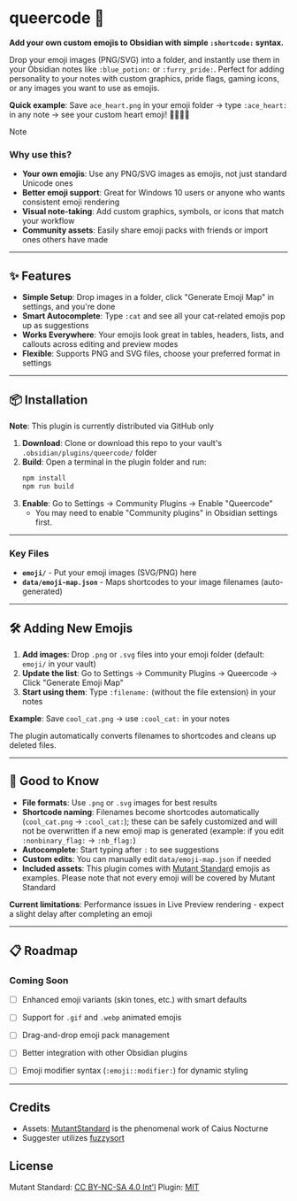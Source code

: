 # queercode 🌈

**Add your own custom emojis to Obsidian with simple `:shortcode:` syntax.**

Drop your emoji images (PNG/SVG) into a folder, and instantly use them in your Obsidian notes like `:blue_potion:` or `:furry_pride:`. Perfect for adding personality to your notes with custom graphics, pride flags, gaming icons, or any images you want to use as emojis.

**Quick example**: Save `ace_heart.png` in your emoji folder → type `:ace_heart:` in any note → see your custom heart emoji! 🖤🩶🤍💜

> [!NOTE]
> ### **Why use this?**
>
> - **Your own emojis**: Use any PNG/SVG images as emojis, not just standard Unicode ones
> - **Better emoji support**: Great for Windows 10 users or anyone who wants consistent emoji rendering
> - **Visual note-taking**: Add custom graphics, symbols, or icons that match your workflow
> - **Community assets**: Easily share emoji packs with friends or import ones others have made

---

## ✨ Features

- **Simple Setup**: Drop images in a folder, click "Generate Emoji Map" in settings, and you're done
- **Smart Autocomplete**: Type `:cat` and see all your cat-related emojis pop up as suggestions
- **Works Everywhere**: Your emojis look great in tables, headers, lists, and callouts across editing and preview modes
- **Flexible**: Supports PNG and SVG files, choose your preferred format in settings

---

## 📦 Installation

**Note**: This plugin is currently distributed via GitHub only

1. **Download**: Clone or download this repo to your vault's `.obsidian/plugins/queercode/` folder
2. **Build**: Open a terminal in the plugin folder and run:
   ```bash
   npm install
   npm run build
   ```
3. **Enable**: Go to Settings → Community Plugins → Enable "Queercode"
   - You may need to enable "Community plugins" in Obsidian settings first.

---

### Key Files
- **`emoji/`** - Put your emoji images (SVG/PNG) here
- **`data/emoji-map.json`** - Maps shortcodes to your image filenames (auto-generated)

---

## 🛠️ Adding New Emojis

1. **Add images**: Drop `.png` or `.svg` files into your emoji folder (default: `emoji/` in your vault)
2. **Update the list**: Go to Settings → Community Plugins → Queercode → Click "Generate Emoji Map"
3. **Start using them**: Type `:filename:` (without the file extension) in your notes

**Example**: Save `cool_cat.png` → use `:cool_cat:` in your notes

The plugin automatically converts filenames to shortcodes and cleans up deleted files.

---

## 📌 Good to Know

- **File formats**: Use `.png` or `.svg` images for best results
- **Shortcode naming**: Filenames become shortcodes automatically (`cool_cat.png` → `:cool_cat:`); these can be safely customized and will not be overwritten if a new emoji map is generated (example: if you edit `:nonbinary_flag:` → `:nb_flag:`)
- **Autocomplete**: Start typing after `:` to see suggestions
- **Custom edits**: You can manually edit `data/emoji-map.json` if needed
- **Included assets**: This plugin comes with [Mutant Standard](https://mutant.tech/) emojis as examples. Please note that not every emoji will be covered by Mutant Standard

**Current limitations**: Performance issues in Live Preview rendering - expect a slight delay after completing an emoji

---

## 📋 Roadmap
### Coming Soon
- [ ] Enhanced emoji variants (skin tones, etc.) with smart defaults
- [ ] Support for `.gif` and `.webp` animated emojis
- [ ] Drag-and-drop emoji pack management
- [ ] Better integration with other Obsidian plugins
- [ ] Emoji modifier syntax (`:emoji::modifier:`) for dynamic styling


---

## Credits

- Assets: [MutantStandard](https://mutant.tech/) is the phenomenal work of Caius Nocturne
- Suggester utilizes [fuzzysort](https://github.com/farzher/fuzzysort)

## License

Mutant Standard: [CC BY-NC-SA 4.0 Int'l](https://creativecommons.org/licenses/by-nc-sa/4.0/)
Plugin: [MIT](https://tlo.mit.edu/understand-ip/exploring-mit-open-source-license-comprehensive-guide)
